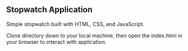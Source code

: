 ## Stopwatch Application 
Simple stopwatch built with HTML, CSS, and JavaScript.

Clone directory down to your local machine, then open the index.html in your browser to interact with application.